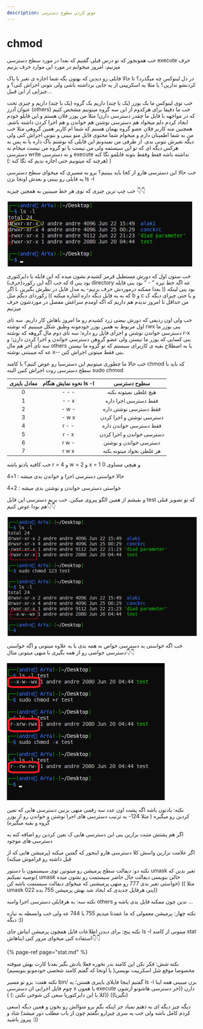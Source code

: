 ```yaml
---
description: عوض کردن سطوح دسترسی
---
```


# chmod

خب همونجور که تو درس قبلی گقتیم که بعدا در مورد سطح دسترسی execute حرف میزنیم، امروز میخوایم در مورد این موارد حرف بزنیم

در دل لینوکس چه میگذرد؟ تا حالا فایلی رو دیدین که بهتون بگه شما اجازه ی تغیر یا پاک کردنشو ندارین؟ یا مثلا یه اسکریپنی از یه جایی برداشته باشی ولی نتونی اجراش کنی؟ و چیزایی از این قبیل...

خب توی لینوکس ما یک یوزر \(یک یا چند\) داریم یک گروه \(یک یا چند\) داریم و چیزی تحت عنوان آدرز \(others\) خب ما دقیقا برای هرکدوم از این سه گروه میتونیم مشخص کنیم که در مواجهه با فایل ما چقدر دسترسی دارن! مثلا من یوزر فلان هستم و این فایلو خودم ایجاد کردم دلم میخواد هم دسترسی نوشتن هم خواندن و هم اجرا کردن داشته باشم. همچنین منه کاربر فلان عضو گروه بهمان هستم که شما ام کاربر همین گروهی مثلا خب من به شما اطمینان دارم و میخوام شما محتوی فایل منو ببینی و بتونی اجراش کنی ولی دیگه تغیرش نتونی بدی. از طرفی من نمیدونم این فایلی که نوشتم باگ داره یا نه پس به هرکس دیگه ای که تو این سیستمه ولی من نیست یا تو گروه من نیست میخام نه دسترسی write و نه دسترسی execute نداشته باشه فقط وفقط بتونه فایلمو نگا کنه \(هرچند که میتونیم حتی اجازه ندیم که نگا کنه :\) \)

خب حالا این دسترسی هارو از کجا باید ببینیم؟ برو به مسیری که میخوای سطح دسترسی یه فایلی رو ببینی و بعدش اونجا بزن ls -l

خب چپ ترین چیزی که توی هر خط میبینین یه همچین چیزیه 👇👇

![](.gitbook/assets/11.png)

خب ستون اول که دورش مستطیل قرمز کشیدم نشون میده که این فایله یا دایرکتوری که خب اگه این رکورد\(حرف\) d بود ینی directory عه اگه خط تیره " - " بود ینی فایله اگر L بود ینی لینکه \(\( بعدا ممکنه درموردش حرف بزنیم- یه مدل فایل در نظرش بگیرین که به یه فایل دیگه داره اشاره میکنه \)\) رکوردای دیگم مثل b و c و یا حتی چیزای دیگه ک من حداقل تا امروز ندیدم هم داریم که اگه اومدم سراغش مفصل در موردشون حرف میزنیم

خب ولی اون ردیفی که دورش بیضی زرد کشیدم رو ما امروز باهاش کار داریم. سه تای اول مربوط به همین یوزر خودمونه وطبق شکل میبینیم که نوشته rwx ینی یوزر ما دسترسی خواندن نوشتن و اجرای فایل رو داره؛ سه تای دوم مال گروهه که نوشته r-x ینی کسایی که یوزر ما نیستن ولی عضو گروهن دسترسی خواندن و اجرا کردن دارن؛ و سه تای آخر هم مال others یا به اصطلاح بقیه ی کاربرای سیستم که تو گروه ما نیستن عه که میبیننی نوشته x-- ینی فقط میتونن اجراش کنن.

خب حالا ما چطوری میتونیم این دسترسیا رو عوض کنیم؟ با کامند chmod که باید با سطح دسترسی روت اجراش کنین البته  sudo chmod

| معادل باینری | نحوه نمایش هنگام ls -l | سطوح دسترسی |
| :---: | :---: | :---: |
| 0 | - - - | هیچ غلطی نمیتونه بکنه |
| 1 | - - x | فقط دسترسی اجرا داره |
| 2 | - w - | فقط دسترسی نوشتن داره |
| 3 | - w x  | دسترسی نوشتن و اجرا کردن |
| 4 | r - -  | فقط دسترسی خواندن داره |
| 5 | r - x | دسترسی خواندن و اجرا کزدن |
| 6 | r w -  | دسترسی خواندن و نوشتن |
| 7 | r w x  | هر غلطی بخواد میتونه بکنه |

خب کافیه یادتو باشه r = 4 و w = 2 و x = 1 و هیچی مساوی 0

حالا خواستی دسترسی اجرا و خواندن بدی میشه : 1+4

خواستی دسترسی خواندن و نوشتن بدی میشه : 2+4

و بقیشم از همین الگو پیروی میکنن. خب بریم دسترسی این فایل test که تو تصویر قبلی هم بودا عوض کنیم👇👇 

![&#x6CC;&#x647; &#x639;&#x62F;&#x62F; &#x633;&#x647; &#x631;&#x642;&#x645;&#x6CC; &#x648;&#x627;&#x631;&#x62F; &#x6A9;&#x631;&#x62F;&#x645; &#x6A9;&#x647; &#x631;&#x642;&#x645; &#x6CC;&#x6A9;&#x627;&#x646; &#x648;&#x627;&#x633;&#x647; &#x622;&#x62F;&#x631;&#x632; &#x62F;&#x647;&#x6AF;&#x627;&#x646; &#x648;&#x627;&#x633;&#x647; &#x6AF;&#x631;&#x648;&#x67E; &#x648; &#x635;&#x62F;&#x6AF;&#x627;&#x646; &#x648;&#x627;&#x633;&#x647; &#x6CC;&#x648;&#x632;&#x631;&#x647;](.gitbook/assets/12.png)

خب اگه خواستی یه دسترسی خواص به همه بدی با به علاوه میتونی و اگه خواستی دسترسی خواصی رو از همه بگیری با منهی میتونی مثال👇👇

![&#x6CC;&#x647; &#x628;&#x627;&#x631; &#x6CC;&#x647; &#x647;&#x645;&#x648;&#x646; &#x62F;&#x633;&#x62A;&#x631;&#x633;&#x6CC; &#x62E;&#x648;&#x646;&#x62F;&#x646; &#x62F;&#x627;&#x62F;&#x645; &#x648; &#x6CC;&#x647; &#x628;&#x627;&#x631; &#x627;&#x632; &#x647;&#x645;&#x634;&#x648;&#x646; &#x62F;&#x633;&#x62A;&#x631;&#x633;&#x6CC; &#x627;&#x62C;&#x631;&#x627; &#x631;&#x648; &#x6AF;&#x631;&#x641;&#x62A;&#x645;](.gitbook/assets/13.png)

نکته: یادتون باشه اگه پشت اون عدد سه رقمی منهی بزنین دسترسی هایی که تعین کردین رو میگیره \( مثلا 124-  به ترتیب دسترسی های اجرا نوشتن و خواندن رو از یوزر گروه و بقیه میگیره\) 

اگر هم پشتش مثبت بزارین ینی این دسترسی هایی ک تعین کردین رو اضافه کنه یه دسترسی های موجود

اگر علامت نزارین واسش کلا دسترسی هارو اینجور که گفتین میکنه \(پرمیشن هایی که از قبل داشته رو فراموش میکنه\)

نکته دو: دیفالت سطح پرمیشن رو میتونین توی سیستمون با دستور umask تغیر بدین که توصیه نمیکنم\( umask خالی بنویسی دیفالت حال حاضر سیستمت رو نشون میده خواستی تغیر بدی 777 رو منهی پرمیشنی که میخوای دیفالت سیستمت باشه کن\) \(\( مثلا umask 022 ینی هرفایل جدیدی که ایجاد شد بهش پرمیشن 755 بده\)\)

نکته سه: به هرفایلی دسترسی اجرا واسه others ندین چون ممکنه فایل بدی باشه و ...

نکته چهار: پرمیشن معمولی که ما عمدتا میدیم 755 یا 744 عه ولی خب وابسطه به نیازه دیگه :\)\)

نکته پنج: برای دیدن اطلاعات فایل همچون پرمیشن ایناش جای ls -l میتونی از کامند stat استفاده کنی میخوای مرور کنی ایناهاش👇👇

{% page-ref page="stat.md" %}

نکته شش: فکر نکن این کامند بدر نخوره فعلا یادش بگیر بعدنا کارت بهش میوفته مخصوصا موقع شل اسکریپت نویسی\( یا اونجا که گفتم کامند شخصی خودمونو بنویسیم\)

نکته هفت: برو تو مسیر bin/ گفتیم اینجا فایلای باینری هستن؛ یه ls -l بزن میبینی همه اینا چوم فایل اجرایی ان دسترسی x یا همون  execute دارن \(\(خر دسترسی هاشونو ازشون نگیریا\)\) \(\(کلا با این دایرکتوریا سعی کن شوخی نکنی :\) \)\)

دیگه چیز دیگه ای به ذهنم نمیاد جز اینکه بگم برو منوالش رو بخون و همین دیگه \(سعی کردم کامل باشه ولی خب یه سری چیزارو نگفتم چون از باب مطلب دور میشد\) شاد و پیروز باشید :\)\)


